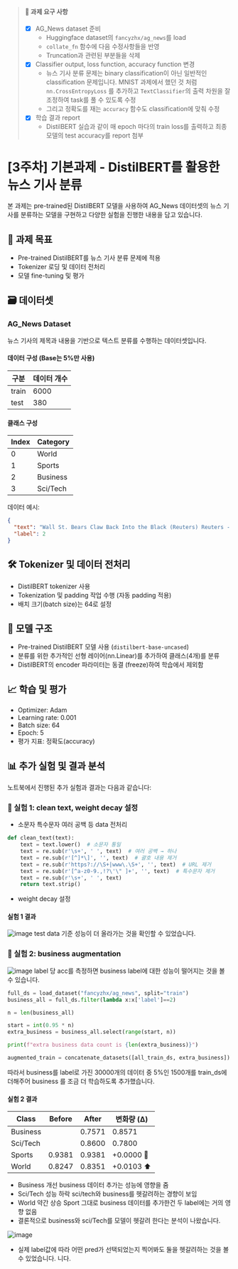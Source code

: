 > #### 📌 과제 요구 사항
> - [x] AG_News dataset 준비
> 	- Huggingface dataset의 `fancyzhx/ag_news`를 load
> 	- `collate_fn` 함수에 다음 수정사항들을 반영
>    - Truncation과 관련된 부분들을 삭제
> - [x] Classifier output, loss function, accuracy function 변경
> 	- 뉴스 기사 분류 문제는 binary classification이 아닌 일반적인 classification 문제입니다. MNIST 과제에서 했던 것 처럼 `nn.CrossEntropyLoss` 를 추가하고 `TextClassifier`의 출력 차원을 잘 조정하여 task를 풀 수 있도록 수정
> 	- 그리고 정확도를 재는 `accuracy` 함수도 classification에 맞춰 수정
> - [x]  학습 결과 report
>     - DistilBERT 실습과 같이 매 epoch 마다의 train loss를 출력하고 최종 모델의 test accuracy를 report 첨부


# [3주차] 기본과제 - DistilBERT를 활용한 뉴스 기사 분류

본 과제는 pre-trained된 DistilBERT 모델을 사용하여 AG_News 데이터셋의 뉴스 기사를 분류하는 모델을 구현하고 다양한 실험을 진행한 내용을 담고 있습니다.

## 📌 과제 목표
- Pre-trained DistilBERT를 뉴스 기사 분류 문제에 적용
- Tokenizer 로딩 및 데이터 전처리
- 모델 fine-tuning 및 평가


## 🗃️ 데이터셋

### AG_News Dataset
뉴스 기사의 제목과 내용을 기반으로 텍스트 분류를 수행하는 데이터셋입니다.

#### 데이터 구성 (Base는 5%만 사용)
| 구분   | 데이터 개수 |
|--------|------------|
| train  | 6000       |
| test   | 380        |

#### 클래스 구성
| Index | Category  |
|-------|-----------|
| 0     | World     |
| 1     | Sports    |
| 2     | Business  |
| 3     | Sci/Tech  |

데이터 예시:
```json
{
  "text": "Wall St. Bears Claw Back Into the Black (Reuters) Reuters - Short-sellers, Wall Street's dwindling\band of ultra-cynics, are seeing green again.",
  "label": 2
}
```

## 🛠️ Tokenizer 및 데이터 전처리
- DistilBERT tokenizer 사용
- Tokenization 및 padding 작업 수행 (자동 padding 적용)
- 배치 크기(batch size)는 64로 설정

## 🔧 모델 구조
- Pre-trained DistilBERT 모델 사용 (`distilbert-base-uncased`)
- 분류를 위한 추가적인 선형 레이어(nn.Linear)를 추가하여 클래스(4개)를 분류
- DistilBERT의 encoder 파라미터는 동결 (freeze)하여 학습에서 제외함

## 📈 학습 및 평가
- Optimizer: Adam
- Learning rate: 0.001
- Batch size: 64
- Epoch: 5
- 평가 지표: 정확도(accuracy)

## 📊 추가 실험 및 결과 분석
노트북에서 진행된 추가 실험과 결과는 다음과 같습니다:

### 🧪 실험 1: clean text, weight decay 설정
- 소문자 특수문자 여러 공백 등 data 전처리
```python
def clean_text(text):
    text = text.lower()  # 소문자 통일
    text = re.sub(r'\s+', ' ', text)  # 여러 공백 → 하나
    text = re.sub(r'[^]*\]', '', text)  # 괄호 내용 제거
    text = re.sub(r'https?://\S+|www\.\S+', '', text)  # URL 제거
    text = re.sub(r'[^a-z0-9.,!?\'\" ]+', '', text)  # 특수문자 제거
    text = re.sub(r'\s+', ' ', text)
    return text.strip()
```
- weight decay 설정

#### 실험 1 결과
![image](https://github.com/user-attachments/assets/e3b938f5-9c9d-4d90-b6cf-d5db3fe815e6)
test data 기준 성능이 더 올라가는 것을 확인할 수 있었습니다.

### 🧪 실험 2: business augmentation
![image](https://github.com/user-attachments/assets/3735118f-a1b8-4009-b7a2-7b67c7f05081)
label 당 acc를 측정하면 business label에 대한 성능이 떨어지는 것을 볼 수 있습니다.

```python
full_ds = load_dataset("fancyzhx/ag_news", split="train")
business_all = full_ds.filter(lambda x:x['label']==2)

n = len(business_all)

start = int(0.95 * n)
extra_business = business_all.select(range(start, n))

print(f"extra business data count is {len(extra_business)}")

augmented_train = concatenate_datasets([all_train_ds, extra_business]).shuffle(seed=42)
```
따라서 business를 label로 가진 30000개의 데이터 중 5%인 1500개를 train_ds에 더해주어 business 를 조금 더 학습하도록 추가했습니다.

#### 실험 2 결과

|Class|	Before|	After|	변화량 (Δ)|
|--|--|--|--|
|Business|	|0.7571|	0.8571	|+0.1000 ✅|
|Sci/Tech|	|0.8600|	0.7800|	−0.0800 ❌|
|Sports|	0.9381	|0.9381|	+0.0000 🟰|
|World	|0.8247	|0.8351|	+0.0103 ⬆️|

- Business 개선 business 데이터 추가는 성능에 영향을 줌
- Sci/Tech 성능 하락 sci/tech와 business를 헷갈려하는 경향이 보임
- World 약간 상승 Sport 그대로 business 데이터를 추가한건 두 label에는 거의 영향 없음
- 결론적으로 business와 sci/Tech를 모델이 헷갈려 한다는 분석이 나왔습니다.

![image](https://github.com/user-attachments/assets/8c4918ad-e949-4986-927f-ec0977731e01)
- 실제 label값에 따라 어떤 pred가 선택되었는지 찍어봐도 둘을 헷갈려하는 것을 볼 수 있었습니다.
니다.
